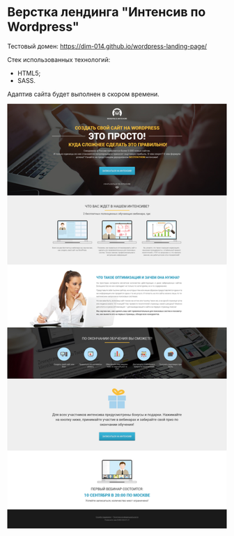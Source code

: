 # Верстка лендинга "Интенсив по Wordpress"

Тестовый домен: https://dim-014.github.io/wordpress-landing-page/

Стек использованных технологий:
- HTML5;
- SASS.

Адаптив сайта будет выполнен в скором времени.

![Project Image](https://github.com/dim-014/wordpress-landing-page/raw/master/wordpress-homepage.jpg)
